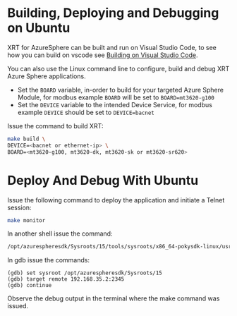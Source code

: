 # Building, Deploying and Debugging on Ubuntu

XRT for AzureSphere can be built and run on Visual Studio Code, to see how you can build on vscode see [Building on Visual Studio Code](./vscode-build.md).


You can also use the Linux command line to configure, build and debug
XRT Azure Sphere applications.

* Set the `BOARD` variable, in-order to build for your targeted
  Azure Sphere Module, for modbus example `BOARD` will be set to
  `BOARD=mt3620-g100`
* Set the `DEVICE` variable to the intended Device Service,
  for  modbus example `DEVICE` should be set to `DEVICE=bacnet`

Issue the command to build XRT:

```bash
make build \
DEVICE=<bacnet or ethernet-ip> \
BOARD=<mt3620-g100, mt3620-dk, mt3620-sk or mt3620-sr620>
```
# Deploy And Debug With Ubuntu

Issue the following command to deploy the application and
initiate a Telnet session:

```bash
make monitor
```

In another shell issue the command:

```bash
/opt/azurespheresdk/Sysroots/15/tools/sysroots/x86_64-pokysdk-linux/usr/bin/arm-poky-linux-musleabi/arm-poky-linux-musleabi-gdb xrt-app.out
```

In gdb issue the commands:

```
(gdb) set sysroot /opt/azurespheresdk/Sysroots/15
(gdb) target remote 192.168.35.2:2345
(gdb) continue
```

Observe the debug output in the terminal where the make
command was issued.

